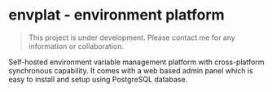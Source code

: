 # envplat - environment platform

> This project is under development. Please contact me for any information or collaboration.

Self-hosted environment variable management platform with cross-platform synchronous capability.
It comes with a web based admin panel which is easy to install and setup using PostgreSQL database.
